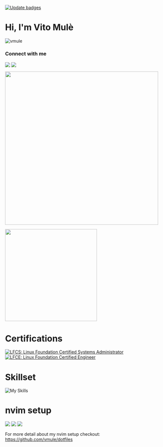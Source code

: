 [![Update badges](https://github.com/vmule/vmule/actions/workflows/update-badges.yml/badge.svg)](https://github.com/vmule/vmule/actions/workflows/update-badges.yml)

# Hi, I'm Vito Mulè

<img src="https://komarev.com/ghpvc/?username=vmule" alt="vmule" />

### Connect with me

<a href="https://linkedin.com/in/vmule" target="blank"><img align="center" src="https://img.shields.io/badge/LinkedIn-0077B5?style=for-the-badge&logo=linkedin&logoColor=white" /></a>
<a href= "mailto: mulevito@gmail.com" target="blank"><img align="center" src="https://img.shields.io/badge/Gmail-D14836?style=for-the-badge&logo=gmail&logoColor=white" /></a> 


<a href="#"><img src="https://github-readme-stats.vercel.app/api?username=vmule&show_icons=true&count_private=true&theme=nightowl" width="500"></a>

<a href="#"><img src="https://github-readme-stats.vercel.app/api/top-langs/?username=vmule&layout=compact&hide=shell&themese=dark" width="300"></a>



<!--
**vmule/vmule** is a ✨ _special_ ✨ repository because its `README.md` (this file) appears on your GitHub profile.

Here are some ideas to get you started:

- 🔭 I’m currently working on ...
- 🌱 I’m currently learning ...
- 👯 I’m looking to collaborate on ...
- 🤔 I’m looking for help with ...
- 💬 Ask me about ...
- 📫 How to reach me: ...
- 😄 Pronouns: ...
- ⚡ Fun fact: ...
-->

# Certifications
<!--START_SECTION:badges-->
[![LFCS: Linux Foundation Certified Systems Administrator](https://images.credly.com/size/110x110/images/7b3e8069-a4f3-4286-9eda-c146bf80d5ea/1_LFCS-600x600.png)](http://www.credly.com/badges/185d2a8b-900d-4b6d-9b7a-8c86621e27c9 "LFCS: Linux Foundation Certified Systems Administrator")
[![LFCE: Linux Foundation Certified Engineer](https://images.credly.com/size/110x110/images/c5bd4ec6-ff12-4d66-8ee3-a8260c6ca9c1/1_LFCE-600x600.png)](http://www.credly.com/badges/5ae6c9a1-62c7-4fea-b458-42220198e228 "LFCE: Linux Foundation Certified Engineer")
<!--END_SECTION:badges-->


# Skillset
![My Skills](https://skillicons.dev/icons?i=kubernetes,python,go,bash,neovim,git,github,jenkins,docker,prometheus,grafana,linux,aws)

<!--
,
<img src="https://img.shields.io/badge/kubernetes-326ce5.svg?&style=for-the-badge&logo=kubernetes&logoColor=white" /> 
<img src="https://img.shields.io/badge/Python-FFD43B?style=for-the-badge&logo=python&logoColor=blue" />
<img src="https://img.shields.io/badge/Go-00ADD8?style=for-the-badge&logo=go&logoColor=white" /> 
<img src="https://img.shields.io/badge/Shell_Script-121011?style=for-the-badge&logo=gnu-bash&logoColor=white" /> 
<img src="https://img.shields.io/badge/NeoVim-%2357A143.svg?&style=for-the-badge&logo=neovim&logoColor=white" /> 
<img src="https://img.shields.io/badge/iTerm2-000000?style=for-the-badge&logo=iterm2&logoColor=white" /> 
<img src="https://img.shields.io/badge/GIT-E44C30?style=for-the-badge&logo=git&logoColor=white" /> 

.
<img src="https://img.shields.io/badge/GitHub-100000?style=for-the-badge&logo=github&logoColor=white" /> 
<img src="https://img.shields.io/badge/TeamCity-000000?style=for-the-badge&logo=TeamCity&logoColor=white" /> 
<img src="https://img.shields.io/badge/Github%20Actions-282a2e?style=for-the-badge&logo=githubactions&logoColor=367cfe" /> 
<img src="https://img.shields.io/badge/Argo%20CD-1e0b3e?style=for-the-badge&logo=argo&logoColor=#d16044" /> 
<img src="https://img.shields.io/badge/iTerm2-000000?style=for-the-badge&logo=iterm2&logoColor=white" /> 
<img src="https://img.shields.io/badge/Docker-2CA5E0?style=for-the-badge&logo=docker&logoColor=white" /> 
<img src="https://img.shields.io/badge/Prometheus-000000?style=for-the-badge&logo=prometheus&labelColor=000000" /> 
<img src="https://img.shields.io/badge/Grafana-F2F4F9?style=for-the-badge&logo=grafana&logoColor=orange&labelColor=F2F4F9" /> 
-->


# nvim setup

<a href="https://dotfyle.com/vmule/dotfiles"><img src="https://dotfyle.com/vmule/dotfiles/badges/plugins" /></a>
<a href="https://dotfyle.com/vmule/dotfiles"><img src="https://dotfyle.com/vmule/dotfiles/badges/leaderkey" /></a>
<a href="https://dotfyle.com/vmule/dotfiles"><img src="https://dotfyle.com/vmule/dotfiles/badges/plugin-manager" /></a>

For more detail about my nvim setup checkout: https://github.com/vmule/dotfiles
